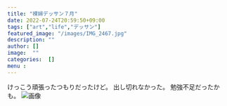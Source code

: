 ```yaml
---
title: "裸婦デッサン７月"
date: 2022-07-24T20:59:50+09:00
tags: ["art","life","デッサン"]
featured_image: "/images/IMG_2467.jpg"
description: ""
author: []
image:  ""
categories:  []
menu :
---
```

けっこう頑張ったつもりだったけど。
出し切れなかった。
勉強不足だったかも。
![画像](/images/IMG_2467.jpg)
